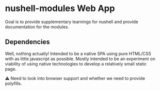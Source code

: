 # nushell-modules Web App
Goal is to provide supplementary learnings for nushell and provide documentation for the modules.

## Dependencies
Well, nothing actually! Intended to be a native SPA using pure HTML/CSS with as little javascript as possible.
Mostly intended to be an experiment on viability of using native technologies to develop a relatively small static page.

⚠️ Need to look into browser support and whether we need to provide polyfills.